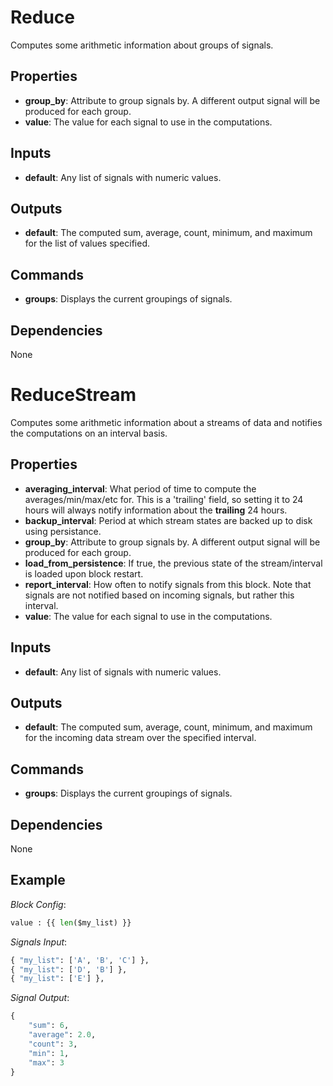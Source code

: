 Reduce
======
Computes some arithmetic information about groups of signals.

Properties
----------
- **group_by**: Attribute to group signals by. A different output signal will be produced for each group.
- **value**: The value for each signal to use in the computations.

Inputs
------
- **default**: Any list of signals with numeric values.

Outputs
-------
- **default**: The computed sum, average, count, minimum, and maximum for the list of values specified.

Commands
--------
- **groups**: Displays the current groupings of signals.

Dependencies
------------
None


ReduceStream
============
Computes some arithmetic information about a streams of data and notifies the computations on an interval basis.

Properties
----------
- **averaging_interval**: What period of time to compute the averages/min/max/etc for. This is a 'trailing' field, so setting it to 24 hours will always notify information about the **trailing** 24 hours.
- **backup_interval**: Period at which stream states are backed up to disk using persistance.
- **group_by**: Attribute to group signals by. A different output signal will be produced for each group.
- **load_from_persistence**: If true, the previous state of the stream/interval is loaded upon block restart.
- **report_interval**: How often to notify signals from this block. Note that signals are not notified based on incoming signals, but rather this interval.
- **value**: The value for each signal to use in the computations.

Inputs
------
- **default**: Any list of signals with numeric values.

Outputs
-------
- **default**: The computed sum, average, count, minimum, and maximum for the incoming data stream over the specified interval.

Commands
--------
- **groups**: Displays the current groupings of signals.

Dependencies
------------
None


Example
-------
_Block Config_:

```python
value : {{ len($my_list) }}
```

_Signals Input_:

```python
{ "my_list": ['A', 'B', 'C'] },
{ "my_list": ['D', 'B'] },
{ "my_list": ['E'] },
```

_Signal Output_:

```python
{ 
    "sum": 6,
    "average": 2.0,
    "count": 3,
    "min": 1,
    "max": 3
}
```
